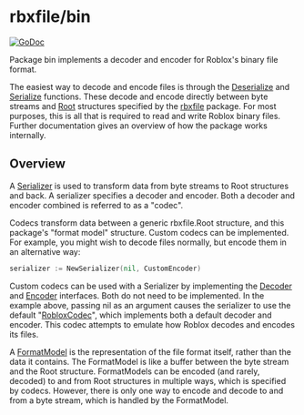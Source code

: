 # rbxfile/bin

[![GoDoc](https://godoc.org/github.com/RobloxAPI/rbxfile/bin?status.png)](https://godoc.org/github.com/RobloxAPI/rbxfile/bin)

Package bin implements a decoder and encoder for Roblox's binary file format.

The easiest way to decode and encode files is through the [Deserialize][dser]
and [Serialize][ser] functions. These decode and encode directly between byte
streams and [Root][root] structures specified by the [rbxfile][rbxfile]
package. For most purposes, this is all that is required to read and write
Roblox binary files. Further documentation gives an overview of how the
package works internally.

## Overview

A [Serializer][serzr] is used to transform data from byte streams to Root
structures and back. A serializer specifies a decoder and encoder. Both a
decoder and encoder combined is referred to as a "codec".

Codecs transform data between a generic rbxfile.Root structure, and this
package's "format model" structure. Custom codecs can be implemented. For
example, you might wish to decode files normally, but encode them in an
alternative way:

```go
serializer := NewSerializer(nil, CustomEncoder)
```

Custom codecs can be used with a Serializer by implementing the
[Decoder][decr] and [Encoder][encr] interfaces. Both do not need to be
implemented. In the example above, passing nil as an argument causes the
serializer to use the default "[RobloxCodec][roco]", which implements both a
default decoder and encoder. This codec attempts to emulate how Roblox decodes
and encodes its files.

A [FormatModel][fmtm] is the representation of the file format itself, rather
than the data it contains. The FormatModel is like a buffer between the byte
stream and the Root structure. FormatModels can be encoded (and rarely,
decoded) to and from Root structures in multiple ways, which is specified by
codecs. However, there is only one way to encode and decode to and from a byte
stream, which is handled by the FormatModel.

[dser]: https://godoc.org/github.com/RobloxAPI/rbxfile/bin#Deserialize
[ser]: https://godoc.org/github.com/RobloxAPI/rbxfile/bin#Serialize
[rbxfile]: https://godoc.org/github.com/RobloxAPI/rbxfile
[root]: https://godoc.org/github.com/RobloxAPI/rbxfile#Root
[serzr]: https://godoc.org/github.com/RobloxAPI/rbxfile/bin#Serializer
[decr]: https://godoc.org/github.com/RobloxAPI/rbxfile/bin#Decoder
[encr]: https://godoc.org/github.com/RobloxAPI/rbxfile/bin#Encoder
[roco]: https://godoc.org/github.com/RobloxAPI/rbxfile/bin#RobloxCodec
[fmtm]: https://godoc.org/github.com/RobloxAPI/rbxfile/bin#FormatModel